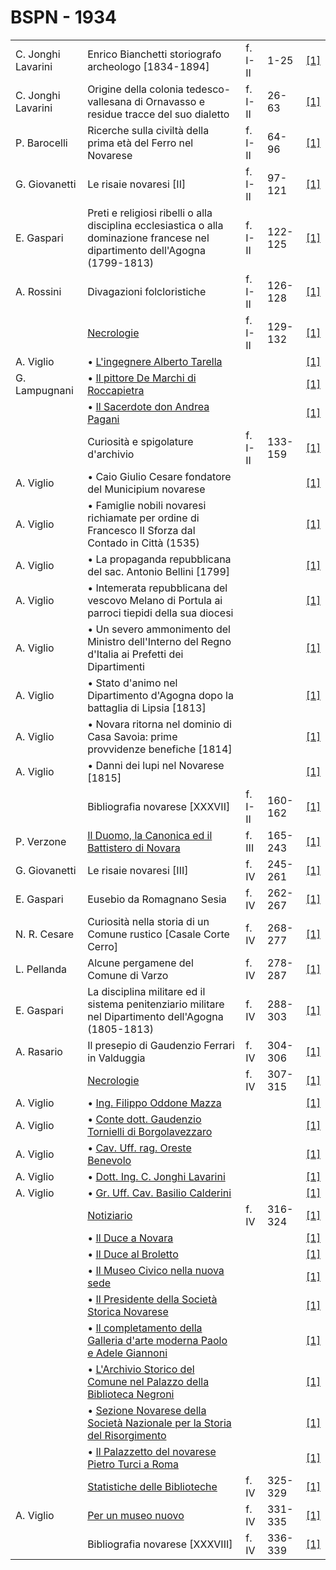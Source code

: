 # BSPN - 1934

<table>
    <tr>
        <td>C. Jonghi Lavarini</td>
        <td>Enrico Bianchetti storiografo archeologo [1834-1894]</td>
        <td>f. I-II</td>
        <td>1-25</td>
        <td><a href="https://en.calameo.com/read/00726073520ca1ae4c5bc">[1]</a></td>
    </tr>
    <tr>
        <td>C. Jonghi Lavarini</td>
        <td>Origine della colonia tedesco-vallesana di Ornavasso e residue tracce del suo dialetto</td>
        <td>f. I-II</td>
        <td>26-63</td>
        <td><a href="https://en.calameo.com/read/00726073520ca1ae4c5bc">[1]</a></td>
    </tr>
    <tr>
        <td>P. Barocelli</td>
        <td>Ricerche sulla civiltà della prima età del Ferro nel Novarese</td>
        <td>f. I-II</td>
        <td>64-96</td>
        <td><a href="https://en.calameo.com/read/00726073520ca1ae4c5bc">[1]</a></td>
    </tr>
    <tr>
        <td>G. Giovanetti</td>
        <td>Le risaie novaresi [II]</td>
        <td>f. I-II</td>
        <td>97-121</td>
        <td><a href="https://en.calameo.com/read/00726073520ca1ae4c5bc">[1]</a></td>
    </tr>
    <tr>
        <td>E. Gaspari</td>
        <td>Preti e religiosi ribelli o alla disciplina ecclesiastica o alla dominazione francese nel dipartimento
            dell'Agogna (1799-1813)
        </td>
        <td>f. I-II</td>
        <td>122-125</td>
        <td><a href="https://en.calameo.com/read/00726073520ca1ae4c5bc">[1]</a></td>
    </tr>
    <tr>
        <td>A. Rossini</td>
        <td>Divagazioni folcloristiche</td>
        <td>f. I-II</td>
        <td>126-128</td>
        <td><a href="https://en.calameo.com/read/00726073520ca1ae4c5bc">[1]</a></td>
    </tr>
    <tr>
        <td></td>
        <td><a href="http://www.ssno.it/BSPNo/bspn_not34.html#341">Necrologie</a></td>
        <td>f. I-II</td>
        <td>129-132</td>
        <td><a href="https://en.calameo.com/read/00726073520ca1ae4c5bc">[1]</a></td>
    </tr>
    <tr>
        <td>A. Viglio</td>
        <td>• <a href="http://www.ssno.it/BSPNo/bspn_not34.html#341tar">L'ingegnere Alberto Tarella</a></td>
        <td></td>
        <td></td>
        <td><a href="https://en.calameo.com/read/00726073520ca1ae4c5bc">[1]</a></td>
    </tr>
    <tr>
        <td>G. Lampugnani</td>
        <td>• <a href="http://www.ssno.it/BSPNo/bspn_not34.html#341dem">Il pittore De Marchi di Roccapietra</a>
        </td>
        <td></td>
        <td></td>
        <td><a href="https://en.calameo.com/read/00726073520ca1ae4c5bc">[1]</a></td>
    </tr>
    <tr>
        <td></td>
        <td>• <a href="http://www.ssno.it/BSPNo/bspn_not34.html#341pag">Il Sacerdote don Andrea Pagani</a></td>
        <td></td>
        <td></td>
        <td><a href="https://en.calameo.com/read/00726073520ca1ae4c5bc">[1]</a></td>
    </tr>
    <tr>
        <td></td>
        <td>Curiosità e spigolature d'archivio</td>
        <td>f. I-II</td>
        <td>133-159</td>
        <td><a href="https://en.calameo.com/read/00726073520ca1ae4c5bc">[1]</a></td>
    </tr>
    <tr>
        <td>A. Viglio</td>
        <td>• Caio Giulio Cesare fondatore del Municipium novarese</td>
        <td></td>
        <td></td>
        <td><a href="https://en.calameo.com/read/00726073520ca1ae4c5bc">[1]</a></td>
    </tr>
    <tr>
        <td>A. Viglio</td>
        <td>• Famiglie nobili novaresi richiamate per ordine di Francesco II Sforza dal Contado in Città
            (1535)
        </td>
        <td></td>
        <td></td>
        <td><a href="https://en.calameo.com/read/00726073520ca1ae4c5bc">[1]</a></td>
    </tr>
    <tr>
        <td>A. Viglio</td>
        <td>• La propaganda repubblicana del sac. Antonio Bellini [1799]</td>
        <td></td>
        <td></td>
        <td><a href="https://en.calameo.com/read/00726073520ca1ae4c5bc">[1]</a></td>
    </tr>
    <tr>
        <td>A. Viglio</td>
        <td>• Intemerata repubblicana del vescovo Melano di Portula ai parroci tiepidi della sua diocesi</td>
        <td></td>
        <td></td>
        <td><a href="https://en.calameo.com/read/00726073520ca1ae4c5bc">[1]</a></td>
    </tr>
    <tr>
        <td>A. Viglio</td>
        <td>• Un severo ammonimento del Ministro dell'Interno del Regno d'Italia ai Prefetti dei Dipartimenti
        </td>
        <td></td>
        <td></td>
        <td><a href="https://en.calameo.com/read/00726073520ca1ae4c5bc">[1]</a></td>
    </tr>
    <tr>
        <td>A. Viglio</td>
        <td>• Stato d'animo nel Dipartimento d'Agogna dopo la battaglia di Lipsia [1813]</td>
        <td></td>
        <td></td>
        <td><a href="https://en.calameo.com/read/00726073520ca1ae4c5bc">[1]</a></td>
    </tr>
    <tr>
        <td>A. Viglio</td>
        <td>• Novara ritorna nel dominio di Casa Savoia: prime provvidenze benefiche [1814]</td>
        <td></td>
        <td></td>
        <td><a href="https://en.calameo.com/read/00726073520ca1ae4c5bc">[1]</a></td>
    </tr>
    <tr>
        <td>A. Viglio</td>
        <td>• Danni dei lupi nel Novarese [1815]</td>
        <td></td>
        <td></td>
        <td><a href="https://en.calameo.com/read/00726073520ca1ae4c5bc">[1]</a></td>
    </tr>
    <tr>
        <td></td>
        <td>Bibliografia novarese [XXXVII]</td>
        <td>f. I-II</td>
        <td>160-162</td>
        <td><a href="https://en.calameo.com/read/00726073520ca1ae4c5bc">[1]</a></td>
    </tr>
    <tr>
        <td>P. Verzone</td>
        <td><a href="http://www.ssno.it/BSPNo/bspn_aromnov.html#XXVIII">Il Duomo, la Canonica ed il Battistero di
            Novara</a></td>
        <td>f. III</td>
        <td>165-243</td>
        <td><a href="https://en.calameo.com/read/007260735b9e3075f41b8">[1]</a></td>
    </tr>
    <tr>
        <td>G. Giovanetti</td>
        <td>Le risaie novaresi [III]</td>
        <td>f. IV</td>
        <td>245-261</td>
        <td><a href="https://en.calameo.com/read/0072607351fb22e1afe86">[1]</a></td>
    </tr>
    <tr>
        <td>E. Gaspari</td>
        <td>Eusebio da Romagnano Sesia</td>
        <td>f. IV</td>
        <td>262-267</td>
        <td><a href="https://en.calameo.com/read/0072607351fb22e1afe86">[1]</a></td>
    </tr>
    <tr>
        <td>N. R. Cesare</td>
        <td>Curiosità nella storia di un Comune rustico [Casale Corte Cerro]</td>
        <td>f. IV</td>
        <td>268-277</td>
        <td><a href="https://en.calameo.com/read/0072607351fb22e1afe86">[1]</a></td>
    </tr>
    <tr>
        <td>L. Pellanda</td>
        <td>Alcune pergamene del Comune di Varzo</td>
        <td>f. IV</td>
        <td>278-287</td>
        <td><a href="https://en.calameo.com/read/0072607351fb22e1afe86">[1]</a></td>
    </tr>
    <tr>
        <td>E. Gaspari</td>
        <td>La disciplina militare ed il sistema penitenziario militare nel Dipartimento dell'Agogna (1805-1813)</td>
        <td>f. IV</td>
        <td>288-303</td>
        <td><a href="https://en.calameo.com/read/0072607351fb22e1afe86">[1]</a></td>
    </tr>
    <tr>
        <td>A. Rasario</td>
        <td>Il presepio di Gaudenzio Ferrari in Valduggia</td>
        <td>f. IV</td>
        <td>304-306</td>
        <td><a href="https://en.calameo.com/read/0072607351fb22e1afe86">[1]</a></td>
    </tr>
    <tr>
        <td></td>
        <td><a href="http://www.ssno.it/BSPNo/bspn_not34.html#344a">Necrologie</a></td>
        <td>f. IV</td>
        <td>307-315</td>
        <td><a href="https://en.calameo.com/read/0072607351fb22e1afe86">[1]</a></td>
    </tr>
    <tr>
        <td>A. Viglio</td>
        <td>• <a href="http://www.ssno.it/BSPNo/bspn_not34.html#344odd">Ing. Filippo Oddone Mazza</a></td>
        <td></td>
        <td></td>
        <td><a href="https://en.calameo.com/read/0072607351fb22e1afe86">[1]</a></td>
    </tr>
    <tr>
        <td>A. Viglio</td>
        <td>• <a href="http://www.ssno.it/BSPNo/bspn_not34.html#344tor">Conte dott. Gaudenzio Tornielli di
            Borgolavezzaro</a></td>
        <td></td>
        <td></td>
        <td><a href="https://en.calameo.com/read/0072607351fb22e1afe86">[1]</a></td>
    </tr>
    <tr>
        <td>A. Viglio</td>
        <td>• <a href="http://www.ssno.it/BSPNo/bspn_not34.html#344ben">Cav. Uff. rag. Oreste Benevolo</a></td>
        <td></td>
        <td></td>
        <td><a href="https://en.calameo.com/read/0072607351fb22e1afe86">[1]</a></td>
    </tr>
    <tr>
        <td>A. Viglio</td>
        <td>• <a href="http://www.ssno.it/BSPNo/bspn_not34.html#344lav">Dott. Ing. C. Jonghi Lavarini</a>
        </td>
        <td></td>
        <td></td>
        <td><a href="https://en.calameo.com/read/0072607351fb22e1afe86">[1]</a></td>
    </tr>
    <tr>
        <td>A. Viglio</td>
        <td>• <a href="http://www.ssno.it/BSPNo/bspn_not34.html#344cal">Gr. Uff. Cav. Basilio Calderini</a></td>
        <td></td>
        <td></td>
        <td><a href="https://en.calameo.com/read/0072607351fb22e1afe86">[1]</a></td>
    </tr>
    <tr>
        <td></td>
        <td><a href="http://www.ssno.it/BSPNo/bspn_not34.html#344b">Notiziario</a></td>
        <td>f. IV</td>
        <td>316-324</td>
        <td><a href="https://en.calameo.com/read/0072607351fb22e1afe86">[1]</a></td>
    </tr>
    <tr>
        <td></td>
        <td>• <a href="http://www.ssno.it/BSPNo/bspn_not34.html#344dnov">Il Duce a Novara</a></td>
        <td></td>
        <td></td>
        <td><a href="https://en.calameo.com/read/0072607351fb22e1afe86">[1]</a></td>
    </tr>
    <tr>
        <td></td>
        <td>• <a href="http://www.ssno.it/BSPNo/bspn_not34.html#344dbro">Il Duce al Broletto</a></td>
        <td></td>
        <td></td>
        <td><a href="https://en.calameo.com/read/0072607351fb22e1afe86">[1]</a></td>
    </tr>
    <tr>
        <td></td>
        <td>• <a href="http://www.ssno.it/BSPNo/bspn_not34.html#344mus">Il Museo Civico nella nuova sede</a></td>
        <td></td>
        <td></td>
        <td><a href="https://en.calameo.com/read/0072607351fb22e1afe86">[1]</a></td>
    </tr>
    <tr>
        <td></td>
        <td>• <a href="http://www.ssno.it/BSPNo/bspn_not34.html#344pssn">Il Presidente della Società
            Storica Novarese</a></td>
        <td></td>
        <td></td>
        <td><a href="https://en.calameo.com/read/0072607351fb22e1afe86">[1]</a></td>
    </tr>
    <tr>
        <td></td>
        <td>• <a href="http://www.ssno.it/BSPNo/bspn_not34.html#344gall">Il completamento della Galleria d'arte
            moderna Paolo e Adele Giannoni</a></td>
        <td></td>
        <td></td>
        <td><a href="https://en.calameo.com/read/0072607351fb22e1afe86">[1]</a></td>
    </tr>
    <tr>
        <td></td>
        <td>• <a href="http://www.ssno.it/BSPNo/bspn_not34.html#344arch">L'Archivio Storico del Comune nel
            Palazzo della Biblioteca Negroni</a></td>
        <td></td>
        <td></td>
        <td><a href="https://en.calameo.com/read/0072607351fb22e1afe86">[1]</a></td>
    </tr>
    <tr>
        <td></td>
        <td>• <a href="http://www.ssno.it/BSPNo/bspn_not34.html#344Nris">Sezione Novarese della Società
            Nazionale per la Storia del Risorgimento</a></td>
        <td></td>
        <td></td>
        <td><a href="https://en.calameo.com/read/0072607351fb22e1afe86">[1]</a></td>
    </tr>
    <tr>
        <td></td>
        <td>• <a href="http://www.ssno.it/BSPNo/bspn_not34.html#344turci">Il Palazzetto del novarese Pietro Turci
            a Roma</a></td>
        <td></td>
        <td></td>
        <td><a href="https://en.calameo.com/read/0072607351fb22e1afe86">[1]</a></td>
    </tr>
    <tr>
        <td></td>
        <td><a href="http://www.ssno.it/BSPNo/bspn_not34.html#344c">Statistiche delle Biblioteche</a></td>
        <td>f. IV</td>
        <td>325-329</td>
        <td><a href="https://en.calameo.com/read/0072607351fb22e1afe86">[1]</a></td>
    </tr>
    <tr>
        <td>A. Viglio</td>
        <td><a href="http://www.ssno.it/BSPNo/bspn_not34.html#344d">Per un museo nuovo</a></td>
        <td>f. IV</td>
        <td>331-335</td>
        <td><a href="https://en.calameo.com/read/0072607351fb22e1afe86">[1]</a></td>
    </tr>
    <tr>
        <td></td>
        <td>Bibliografia novarese [XXXVIII]</td>
        <td>f. IV</td>
        <td>336-339</td>
        <td><a href="https://en.calameo.com/read/0072607351fb22e1afe86">[1]</a></td>
    </tr>
</table>